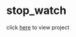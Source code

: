 # stop_watch
click <a href='https://cleave3.github.io/stop_watch/' target='blank'>here</a> to view project

